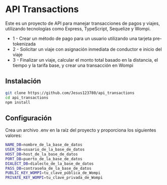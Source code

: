 # API Transactions

Este es un proyecto de API para manejar transacciones de pagos y viajes, utilizando tecnologías como Express, TypeScript, Sequelize y Wompi.

- 1 - Crear un método de pago para un usuario utilizando una tarjeta pre-tokenizada
- 2 - Solicitar un viaje con asignación inmediata de conductor e inicio del viaje
- 3 - Finalizar un viaje, calcular el monto total basado en la distancia, el tiempo y la tarifa base, y crear una transacción en Wompi

## Instalación

```bash
git clone https://github.com/Jesus123780/api_transactions
cd api_transactions
npm install
```

## Configuración

Crea un archivo .env en la raíz del proyecto y proporciona los siguientes valores:

```bash
NAME_DB=nombre_de_la_base_de_datos
USER_DB=usuario_de_la_base_de_datos
HOST_DB=host_de_la_base_de_datos
PORT_DB=puerto_de_la_base_de_datos
DIALECT_DB=dialecto_de_la_base_de_datos
PASS_DB=contraseña_de_la_base_de_datos
PUBLIC_KEY_WOMPI=tu_clave_pública_de_Wompi
PRIVATE_KEY_WOMPI=tu_clave_privada_de_Wompi
```
